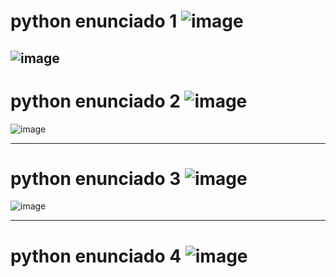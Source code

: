 # python enunciado 1 ![image](https://user-images.githubusercontent.com/91592928/183360005-e6485b39-aedc-4102-bfd8-1d22439b2d07.png)
![image](https://user-images.githubusercontent.com/91592928/183360678-ce3648a5-d357-4140-ac34-99cfc25831e2.png)
----------------------------------------------------------------------
# python enunciado 2 ![image](https://user-images.githubusercontent.com/91592928/183385125-e85d5f34-24d5-4b48-b399-43793d43a310.png)
![image](https://user-images.githubusercontent.com/91592928/183386086-73e68188-cd26-45f9-9ff5-1065c072f061.png)

----------------------------------------------------------------------
# python enunciado 3 ![image](https://user-images.githubusercontent.com/91592928/183397395-7804bfa8-2b04-466c-ab57-ed84c00ca64b.png)
![image](https://user-images.githubusercontent.com/91592928/183397884-f195a9fe-0654-45a7-b244-c3b876d4081c.png)

----------------------------------------------------------------------
# python enunciado 4 ![image](https://user-images.githubusercontent.com/91592928/183401061-390a4b9a-d494-4293-abc5-736082f137e6.png)
